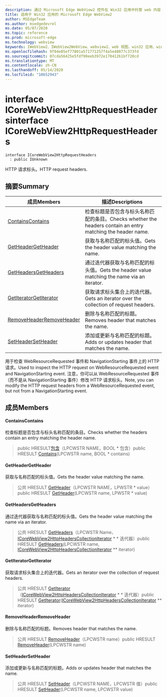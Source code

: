 ```yaml
---
description: 通过 Microsoft Edge WebView2 控件在 Win32 应用中托管 web 内容
title: 适用于 Win32 应用的 Microsoft Edge WebView2
author: MSEdgeTeam
ms.author: msedgedevrel
ms.date: 05/07/2020
ms.topic: reference
ms.prod: microsoft-edge
ms.technology: webview
keywords: IWebView2、IWebView2WebView、webview2、web 视图、win32 应用、win32、edge、ICoreWebView2、ICoreWebView2Controller、浏览器控件、边缘 html
ms.openlocfilehash: 9f04e05ef77801a571771257f4a5e48077c373fd
ms.sourcegitcommit: 07cda56425e5fdf90eeb3972e17041261bf720cd
ms.translationtype: MT
ms.contentlocale: zh-CN
ms.lasthandoff: 05/14/2020
ms.locfileid: "10652943"
---
```

# <span data-ttu-id="96e72-104">interface ICoreWebView2HttpRequestHeaders</span><span class="sxs-lookup"><span data-stu-id="96e72-104">interface ICoreWebView2HttpRequestHeaders</span></span> 

```
interface ICoreWebView2HttpRequestHeaders
  : public IUnknown
```

<span data-ttu-id="96e72-105">HTTP 请求标头。</span><span class="sxs-lookup"><span data-stu-id="96e72-105">HTTP request headers.</span></span>

## <span data-ttu-id="96e72-106">摘要</span><span class="sxs-lookup"><span data-stu-id="96e72-106">Summary</span></span>

 <span data-ttu-id="96e72-107">成员</span><span class="sxs-lookup"><span data-stu-id="96e72-107">Members</span></span>                        | <span data-ttu-id="96e72-108">描述</span><span class="sxs-lookup"><span data-stu-id="96e72-108">Descriptions</span></span>
--------------------------------|---------------------------------------------
[<span data-ttu-id="96e72-109">Contains</span><span class="sxs-lookup"><span data-stu-id="96e72-109">Contains</span></span>](#contains) | <span data-ttu-id="96e72-110">检查标题是否包含与标头名称匹配的条目。</span><span class="sxs-lookup"><span data-stu-id="96e72-110">Checks whether the headers contain an entry matching the header name.</span></span>
[<span data-ttu-id="96e72-111">GetHeader</span><span class="sxs-lookup"><span data-stu-id="96e72-111">GetHeader</span></span>](#getheader) | <span data-ttu-id="96e72-112">获取与名称匹配的标头值。</span><span class="sxs-lookup"><span data-stu-id="96e72-112">Gets the header value matching the name.</span></span>
[<span data-ttu-id="96e72-113">GetHeaders</span><span class="sxs-lookup"><span data-stu-id="96e72-113">GetHeaders</span></span>](#getheaders) | <span data-ttu-id="96e72-114">通过迭代器获取与名称匹配的标头值。</span><span class="sxs-lookup"><span data-stu-id="96e72-114">Gets the header value matching the name via an iterator.</span></span>
[<span data-ttu-id="96e72-115">GetIterator</span><span class="sxs-lookup"><span data-stu-id="96e72-115">GetIterator</span></span>](#getiterator) | <span data-ttu-id="96e72-116">获取请求标头集合上的迭代器。</span><span class="sxs-lookup"><span data-stu-id="96e72-116">Gets an iterator over the collection of request headers.</span></span>
[<span data-ttu-id="96e72-117">RemoveHeader</span><span class="sxs-lookup"><span data-stu-id="96e72-117">RemoveHeader</span></span>](#removeheader) | <span data-ttu-id="96e72-118">删除与名称匹配的标题。</span><span class="sxs-lookup"><span data-stu-id="96e72-118">Removes header that matches the name.</span></span>
[<span data-ttu-id="96e72-119">SetHeader</span><span class="sxs-lookup"><span data-stu-id="96e72-119">SetHeader</span></span>](#setheader) | <span data-ttu-id="96e72-120">添加或更新与名称匹配的标题。</span><span class="sxs-lookup"><span data-stu-id="96e72-120">Adds or updates header that matches the name.</span></span>

<span data-ttu-id="96e72-121">用于检查 WebResourceRequested 事件和 NavigationStarting 事件上的 HTTP 请求。</span><span class="sxs-lookup"><span data-stu-id="96e72-121">Used to inspect the HTTP request on WebResourceRequested event and NavigationStarting event.</span></span> <span data-ttu-id="96e72-122">注意，你可以从 WebResourceRequested 事件（而不是从 NavigationStarting 事件）修改 HTTP 请求标头。</span><span class="sxs-lookup"><span data-stu-id="96e72-122">Note, you can modify the HTTP request headers from a WebResourceRequested event, but not from a NavigationStarting event.</span></span>

## <span data-ttu-id="96e72-123">成员</span><span class="sxs-lookup"><span data-stu-id="96e72-123">Members</span></span>

#### <span data-ttu-id="96e72-124">Contains</span><span class="sxs-lookup"><span data-stu-id="96e72-124">Contains</span></span> 

<span data-ttu-id="96e72-125">检查标题是否包含与标头名称匹配的条目。</span><span class="sxs-lookup"><span data-stu-id="96e72-125">Checks whether the headers contain an entry matching the header name.</span></span>

> <span data-ttu-id="96e72-126">public HRESULT[包含](#contains)（LPCWSTR NAME，BOOL \* 包含）</span><span class="sxs-lookup"><span data-stu-id="96e72-126">public HRESULT [Contains](#contains)(LPCWSTR name, BOOL \* contains)</span></span>

#### <span data-ttu-id="96e72-127">GetHeader</span><span class="sxs-lookup"><span data-stu-id="96e72-127">GetHeader</span></span> 

<span data-ttu-id="96e72-128">获取与名称匹配的标头值。</span><span class="sxs-lookup"><span data-stu-id="96e72-128">Gets the header value matching the name.</span></span>

> <span data-ttu-id="96e72-129">公共 HRESULT [GetHeader](#getheader)（LPCWSTR NAME，LPWSTR \* value）</span><span class="sxs-lookup"><span data-stu-id="96e72-129">public HRESULT [GetHeader](#getheader)(LPCWSTR name, LPWSTR \* value)</span></span>

#### <span data-ttu-id="96e72-130">GetHeaders</span><span class="sxs-lookup"><span data-stu-id="96e72-130">GetHeaders</span></span> 

<span data-ttu-id="96e72-131">通过迭代器获取与名称匹配的标头值。</span><span class="sxs-lookup"><span data-stu-id="96e72-131">Gets the header value matching the name via an iterator.</span></span>

> <span data-ttu-id="96e72-132">公共 HRESULT [GetHeaders](#getheaders)（LPCWSTR Name、 [ICoreWebView2HttpHeadersCollectionIterator](icorewebview2httpheaderscollectioniterator.md) \* \* 迭代器）</span><span class="sxs-lookup"><span data-stu-id="96e72-132">public HRESULT [GetHeaders](#getheaders)(LPCWSTR name, [ICoreWebView2HttpHeadersCollectionIterator](icorewebview2httpheaderscollectioniterator.md) \*\* iterator)</span></span>

#### <span data-ttu-id="96e72-133">GetIterator</span><span class="sxs-lookup"><span data-stu-id="96e72-133">GetIterator</span></span> 

<span data-ttu-id="96e72-134">获取请求标头集合上的迭代器。</span><span class="sxs-lookup"><span data-stu-id="96e72-134">Gets an iterator over the collection of request headers.</span></span>

> <span data-ttu-id="96e72-135">公共 HRESULT [GetIterator](#getiterator)（[ICoreWebView2HttpHeadersCollectionIterator](icorewebview2httpheaderscollectioniterator.md) \* \* 迭代器）</span><span class="sxs-lookup"><span data-stu-id="96e72-135">public HRESULT [GetIterator](#getiterator)([ICoreWebView2HttpHeadersCollectionIterator](icorewebview2httpheaderscollectioniterator.md) \*\* iterator)</span></span>

#### <span data-ttu-id="96e72-136">RemoveHeader</span><span class="sxs-lookup"><span data-stu-id="96e72-136">RemoveHeader</span></span> 

<span data-ttu-id="96e72-137">删除与名称匹配的标题。</span><span class="sxs-lookup"><span data-stu-id="96e72-137">Removes header that matches the name.</span></span>

> <span data-ttu-id="96e72-138">公共 HRESULT [RemoveHeader](#removeheader)（LPCWSTR name）</span><span class="sxs-lookup"><span data-stu-id="96e72-138">public HRESULT [RemoveHeader](#removeheader)(LPCWSTR name)</span></span>

#### <span data-ttu-id="96e72-139">SetHeader</span><span class="sxs-lookup"><span data-stu-id="96e72-139">SetHeader</span></span> 

<span data-ttu-id="96e72-140">添加或更新与名称匹配的标题。</span><span class="sxs-lookup"><span data-stu-id="96e72-140">Adds or updates header that matches the name.</span></span>

> <span data-ttu-id="96e72-141">公共 HRESULT [SetHeader](#setheader)（LPCWSTR NAME，LPCWSTR 值）</span><span class="sxs-lookup"><span data-stu-id="96e72-141">public HRESULT [SetHeader](#setheader)(LPCWSTR name, LPCWSTR value)</span></span>

